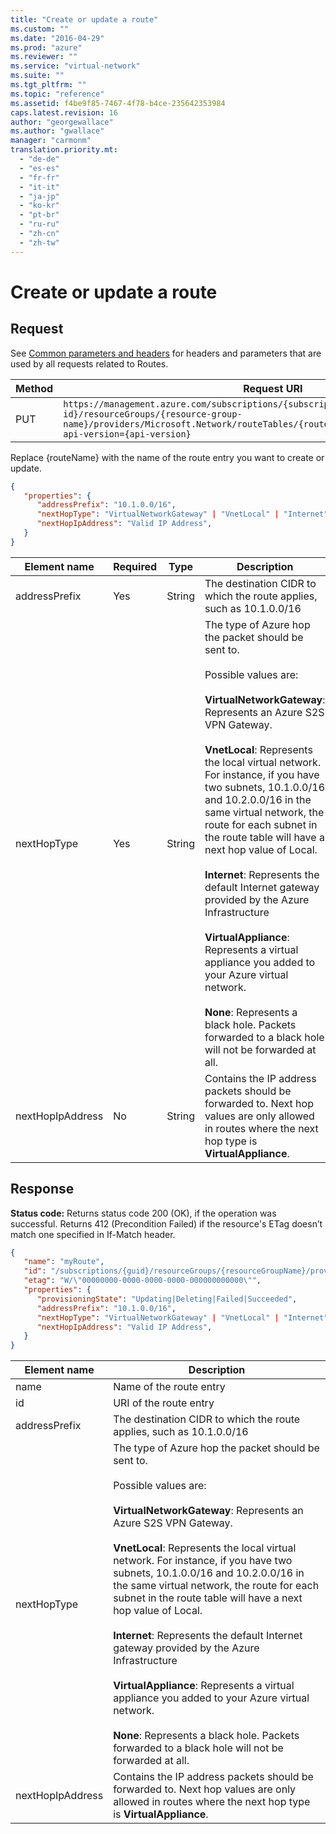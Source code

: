 ```yaml
---
title: "Create or update a route"
ms.custom: ""
ms.date: "2016-04-29"
ms.prod: "azure"
ms.reviewer: ""
ms.service: "virtual-network"
ms.suite: ""
ms.tgt_pltfrm: ""
ms.topic: "reference"
ms.assetid: f4be9f85-7467-4f78-b4ce-235642353984
caps.latest.revision: 16
author: "georgewallace"
ms.author: "gwallace"
manager: "carmonm"
translation.priority.mt: 
  - "de-de"
  - "es-es"
  - "fr-fr"
  - "it-it"
  - "ja-jp"
  - "ko-kr"
  - "pt-br"
  - "ru-ru"
  - "zh-cn"
  - "zh-tw"
---
```

# Create or update a route
## Request  
 See [Common parameters and headers](routes.md#bk_common) for headers and parameters that are used by all requests related to Routes.  
  
|Method|Request URI|  
|------------|-----------------|  
|PUT|`https://management.azure.com/subscriptions/{subscription-id}/resourceGroups/{resource-group-name}/providers/Microsoft.Network/routeTables/{routeTableName}/routes/{routeName}?api-version={api-version}`|  
  
 Replace {routeName} with the name of the route entry you want to create or update.  
  
```json  
{  
   "properties": {  
      "addressPrefix": "10.1.0.0/16",   
      "nextHopType": "VirtualNetworkGateway" | "VnetLocal" | "Internet" | "VirtualAppliance" | "None",  
      "nextHopIpAddress": "Valid IP Address",  
   }  
}  
```  
  
|Element name|Required|Type|Description|  
|------------------|--------------|----------|-----------------|  
|addressPrefix|Yes|String|The destination CIDR to which the route applies, such as 10.1.0.0/16|  
|nextHopType|Yes|String|The type of Azure hop the packet should be sent to.<br /><br /> Possible values are:<br /><br /> **VirtualNetworkGateway**: Represents an Azure S2S VPN Gateway.<br /><br /> **VnetLocal**: Represents the local virtual network. For instance, if you have two subnets, 10.1.0.0/16 and 10.2.0.0/16 in the same virtual network, the route for each subnet in the route table will have a next hop value of Local.<br /><br /> **Internet**: Represents the default Internet gateway provided by the Azure Infrastructure<br /><br /> **VirtualAppliance**: Represents a virtual appliance you added to your Azure virtual network.<br /><br /> **None**: Represents a black hole. Packets forwarded to a black hole will not be forwarded at all.|  
|nextHopIpAddress|No|String|Contains the IP address packets should be forwarded to. Next hop values are only allowed in routes where the next hop type is **VirtualAppliance**.|  
  
## Response  
 **Status code:** Returns status code 200 (OK), if the operation was successful. Returns 412 (Precondition Failed) if the resource's ETag doesn’t match one specified in If-Match header.  
  
```json  
{  
   "name": "myRoute",  
   "id": "/subscriptions/{guid}/resourceGroups/{resourceGroupName}/providers/Microsoft.Network/routeTables/myRouteTable/routes/myRoute",  
   "etag": "W/\"00000000-0000-0000-0000-000000000000\"",  
   "properties": {   
      "provisioningState": "Updating|Deleting|Failed|Succeeded",  
      "addressPrefix": "10.1.0.0/16",  
      "nextHopType": "VirtualNetworkGateway" | "VnetLocal" | "Internet" | "VirtualAppliance" | "None",  
      "nextHopIpAddress": "Valid IP Address",  
   }  
}  
```  
  
|Element name|Description|  
|------------------|-----------------|  
|name|Name of the route entry|  
|id|URI of the route entry|  
|addressPrefix|The destination CIDR to which the route applies, such as 10.1.0.0/16|  
|nextHopType|The type of Azure hop the packet should be sent to.<br /><br /> Possible values are:<br /><br /> **VirtualNetworkGateway**: Represents an Azure S2S VPN Gateway.<br /><br /> **VnetLocal**: Represents the local virtual network. For instance, if you have two subnets, 10.1.0.0/16 and 10.2.0.0/16 in the same virtual network, the route for each subnet in the route table will have a next hop value of Local.<br /><br /> **Internet**: Represents the default Internet gateway provided by the Azure Infrastructure<br /><br /> **VirtualAppliance**: Represents a virtual appliance you added to your Azure virtual network.<br /><br /> **None**: Represents a black hole. Packets forwarded to a black hole will not be forwarded at all.|  
|nextHopIpAddress|Contains the IP address packets should be forwarded to. Next hop values are only allowed in routes where the next hop type is **VirtualAppliance**.|
